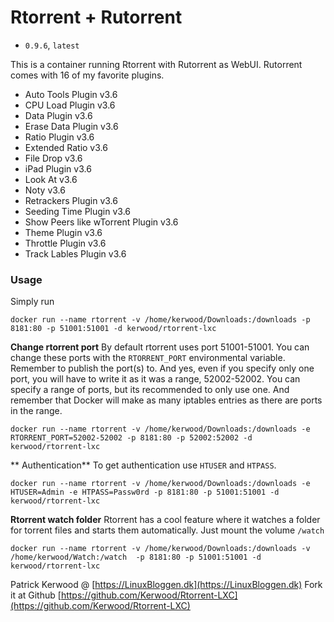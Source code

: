 # Rtorrent + Rutorrent 
 - `0.9.6`, `latest`

This is a container running Rtorrent with Rutorrent as WebUI.
Rutorrent comes with 16 of my favorite plugins.
 - Auto Tools Plugin v3.6
 - CPU Load Plugin v3.6
 - Data Plugin v3.6
 - Erase Data Plugin v3.6
 - Ratio Plugin v3.6
 - Extended Ratio v3.6
 - File Drop v3.6
 - iPad Plugin v3.6
 - Look At v3.6
 - Noty v3.6
 - Retrackers Plugin v3.6
 - Seeding Time Plugin v3.6
 - Show Peers like wTorrent Plugin v3.6
 - Theme Plugin v3.6
 - Throttle Plugin v3.6
 - Track Lables Plugin v3.6

### Usage
Simply run
```
docker run --name rtorrent -v /home/kerwood/Downloads:/downloads -p 8181:80 -p 51001:51001 -d kerwood/rtorrent-lxc
```
**Change rtorrent port**
By default rtorrent uses port 51001-51001. You can change these ports with the `RTORRENT_PORT` environmental variable. Remember to publish the port(s) to. And yes, even if you specify only one port, you will have to write it as it was a range, 52002-52002. You can specify a range of ports, but its recommended to only use one. And remember that Docker will make as many iptables entries as there are ports in the range.
```
docker run --name rtorrent -v /home/kerwood/Downloads:/downloads -e RTORRENT_PORT=52002-52002 -p 8181:80 -p 52002:52002 -d kerwood/rtorrent-lxc
```
** Authentication**
To get authentication use `HTUSER` and `HTPASS`.
```
docker run --name rtorrent -v /home/kerwood/Downloads:/downloads -e HTUSER=Admin -e HTPASS=Passw0rd -p 8181:80 -p 51001:51001 -d kerwood/rtorrent-lxc
```
**Rtorrent watch folder**
Rtorrent has a cool feature where it watches a folder for torrent files and starts them automatically. Just mount the volume `/watch`
```
docker run --name rtorrent -v /home/kerwood/Downloads:/downloads -v /home/kerwood/Watch:/watch  -p 8181:80 -p 51001:51001 -d kerwood/rtorrent-lxc
```


Patrick Kerwood @ [https://LinuxBloggen.dk](https://LinuxBloggen.dk)
Fork it at Github [https://github.com/Kerwood/Rtorrent-LXC](https://github.com/Kerwood/Rtorrent-LXC)

